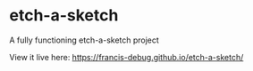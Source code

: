 # etch-a-sketch
A fully functioning etch-a-sketch project

View it live here:
https://francis-debug.github.io/etch-a-sketch/
